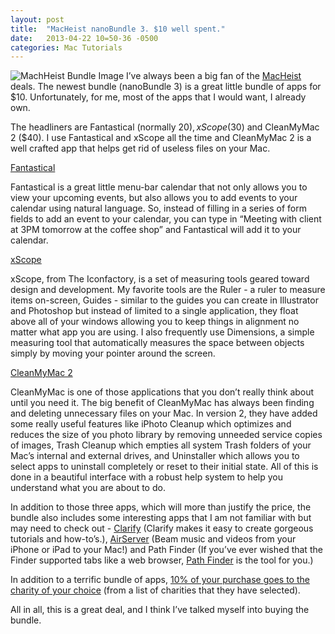 ```yaml
---
layout: post
title:  "MacHeist nanoBundle 3. $10 well spent."
date:   2013-04-22 10=50-36 -0500
categories: Mac Tutorials
---
```


![MachHeist Bundle Image](http://gbradhopkins.com/images/uploads/tutorials/MacHeist-Bundle-3.jpg)
I’ve always been a big fan of the [MacHeist][1] deals. The newest bundle (nanoBundle 3) is a great little bundle of apps for $10. Unfortunately, for me, most of the apps that I would want, I already own.

The headliners are Fantastical (normally $20),  xScope ($30) and CleanMyMac 2 ($40). I use Fantastical and xScope all the time and CleanMyMac 2 is a well crafted app that helps get rid of useless files on your Mac.

[Fantastical][2]

Fantastical is a great little menu-bar calendar that not only allows you to view your upcoming events, but also allows you to add events to your calendar using natural language. So, instead of filling in a series of form fields to add an event to your calendar, you can type in “Meeting with client at 3PM tomorrow at the coffee shop” and Fantastical will add it to your calendar.

[xScope][3]

xScope, from The Iconfactory, is a set of measuring tools geared toward design and development. My favorite tools are the Ruler - a ruler to measure items on-screen, Guides - similar to the guides you can create in Illustrator and Photoshop but instead of limited to a single application, they float above all of your windows allowing you to keep things in alignment no matter what app you are using. I also frequently use Dimensions, a simple measuring tool that automatically measures the space between objects simply by moving your pointer around the screen. 

[CleanMyMac 2][4]

CleanMyMac is one of those applications that you don’t really think about until you need it. The big benefit of CleanMyMac has always been finding and deleting unnecessary files on your Mac. In version 2, they have added some really useful features like iPhoto Cleanup which optimizes and reduces the size of you photo library by removing unneeded service copies of images, Trash Cleanup which empties all system Trash folders of your Mac’s internal and external drives, and Uninstaller which allows you to select apps to uninstall completely or reset to their initial state. All of this is done in a beautiful interface with a robust help system to help you understand what you are about to do.

In addition to those three apps, which will more than justify the price, the bundle also includes some interesting apps that I am not familiar with but may need to check out - [Clarify][5] (Clarify makes it easy to create gorgeous tutorials and how-to’s.), [AirServer][6] (Beam music and videos from your iPhone or iPad to your Mac!) and Path Finder (If you’ve ever wished that the Finder supported tabs like a web browser, [Path Finder][7] is the tool for you.)

In addition to a terrific bundle of apps, [10% of your purchase goes to the charity of your choice][8] (from a list of charities that they have selected).  

All in all, this is a great deal, and I think I’ve talked myself into buying the bundle.

 [1]: http://macheist.com/
 [2]: http://flexibits.com/fantastical
 [3]: http://iconfactory.com/software/xscope
 [4]: http://macpaw.com/cleanmymac
 [5]: http://www.clarify-it.com/
 [6]: http://www.airserver.com/
 [7]: http://cocoatech.com/pathfinder/
 [8]: http://macheist.com/#charity

